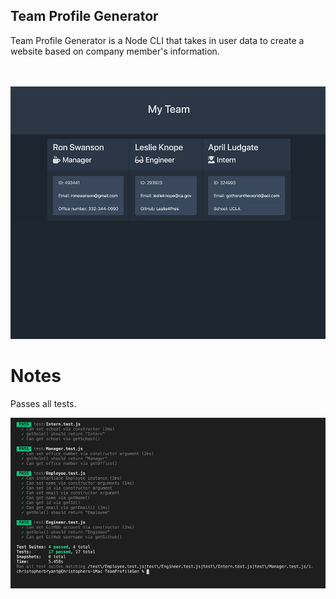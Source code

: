 ## Team Profile Generator

Team Profile Generator is a Node CLI that takes in user data to create a website based on company member's information.

<br>
<br>
<img src="https://raw.githubusercontent.com/csbryant/TeamProfileGen/master/assets/images/SitePhoto.png" />

# Notes

Passes all tests.

<img src="https://raw.githubusercontent.com/csbryant/TeamProfileGen/master/assets/images/testpast.png" />
